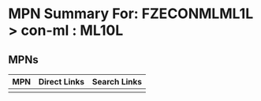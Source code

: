 



# MPN Summary For: FZECONMLML1L > con-ml : ML10L

## MPNs
  

|MPN|Direct Links|Search Links|
| :--- | :--- | :--- |
||||
